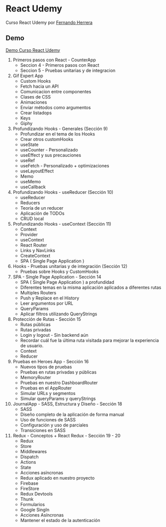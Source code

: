 # React Udemy
Curso React Udemy por [Fernando Herrera](https://www.udemy.com/user/550c38655ec11/)

## Demo

[Demo Curso React Udemy](https://yrrodriguezb.github.io/react-udemy/)

1. Primeros pasos con React - CounterApp
    - Seccion 4 - Primeros pasos con React
    - Seccion 5 - Pruebas unitarias y de integracion
2. Gif Expert App
    - Custom Hooks
    - Fetch hacia un API
    - Comunicacion entre componentes
    - Clases de CSS
    - Animaciones
    - Enviar métodos como argumentos
    - Crear listadops
    - Keys
    - Giphy
3. Profundizando Hooks - Generales (Sección 9)
    - Profundizar en el tema de los Hooks
    - Crear otros customHooks
    - useState
    - useCounter - Personalizado
    - useEffect y sus precauciones
    - useRef
    - useFetch - Personalizado + optimizaciones
    - useLayoutEffect
    - Memo
    - useMemo
    - useCallback
4. Profundizando Hooks - useReducer (Sección 10)
    - useReducer
    - Reducers
    - Teoría de un reducer
    - Aplicación de TODOs
    - CRUD local
5. Profundizando Hooks - useContext (Sección 11)
    - Context
    - Provider
    - useContext
    - React Router
    - Links y NavLinks
    - CreateContext
    - SPA ( Single Page Application )
6. Hooks - Pruebas unitarias y de integración (Sección 12)
    - Pruebas sobre Hooks y CustomHooks
7. SPA - Single Page Application - Sección 14
    - SPA ( Single Page Application ) a profundidad
    - Diferentes temas en la misma aplicación aplicados a diferentes rutas
    - Multiples Routers
    - Push y Replace en el History
    - Leer argumentos por URL
    - QueryParams
    - Aplicar filtros utilizando QueryStrings
8. Protección de Rutas - Sección 15
    - Rutas públicas
    - Rutas privadas
    - Login y logout - Sin backend aún
    - Recordar cuál fue la última ruta visitada para mejorar la experiencia de usuario.
    - Context
    - Reducer
9. Pruebas en Heroes App - Sección 16
    - Nuevos tipos de pruebas
    - Pruebas en rutas privadas y públicas
    - MemoryRouter
    - Pruebas en nuestro DashboardRouter
    - Pruebas en el AppRouter
    - Simular URLs y segmentos
    - Simular queryParams y queryStrings
10. JournalApp - SASS, Estructura y Diseño - Sección 18
    - SASS
    - Diseño completo de la aplicación de forma manual
    - Uso de funciones de SASS
    - Configuración y uso de parciales
    - Transiciones en SASS
11. Redux - Conceptos + React Redux - Sección 19 - 20
    - Redux
    - Store
    - Middlewares
    - Dispatch
    - Actions
    - State
    - Acciones asíncronas
    - Redux aplicado en nuestro proyecto
    - Firebase
    - FireStore
    - Redux Devtools
    - Thunk
    - Formularios
    - Google SingIn
    - Acciones Asíncronas
    - Mantener el estado de la autenticación
